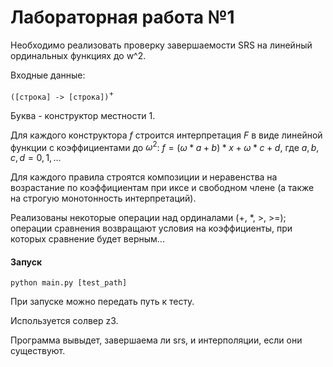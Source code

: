 # Лабораторная работа №1

Необходимо реализовать проверку завершаемости SRS на линейный ординальных функциях до w^2.

Входные данные:

`([строка] -> [строка])`<sup>+</sup>

Буква - конструктор местности 1.

Для каждого конструктора $f$ строится интерпретация $F$ в виде линейной функции с коэффициентами до $\omega^2$:
$f = (\omega * a + b)*x + \omega * c + d$, где $a, b, c, d = 0, 1, ...$

Для каждого правила строятся композиции и неравенства на возрастание по коэффициентам при иксе и свободном члене (а также на строгую монотонность интерпретаций).

Реализованы некоторые операции над ординалами (+, *, >, >=); операции сравнения возвращают условия на коэффициенты, при которых сравнение будет верным...

#### Запуск

`python main.py [test_path]`

При запуске можно передать путь к тесту.

Используется солвер z3.

Программа вывыдет, завершаема ли srs, и интерполяции, если они существуют.
